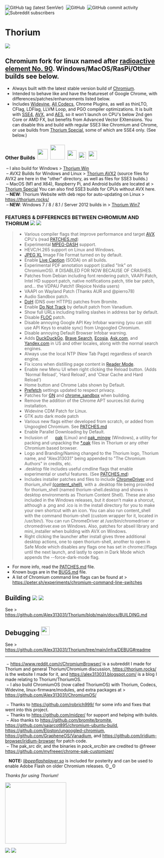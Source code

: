![GitHub tag (latest SemVer)](https://img.shields.io/github/v/tag/alex313031/thorium?label=Version%3A) &nbsp;![GitHub](https://img.shields.io/github/license/alex313031/thorium?color=green&label=License%3A) &nbsp;![GitHub commit activity](https://img.shields.io/github/commit-activity/w/alex313031/thorium?color=blueviolet&label=Commit%20Activity%3A) &nbsp;![Subreddit subscribers](https://img.shields.io/reddit/subreddit-subscribers/ChromiumBrowser?style=social)
# Thorium

<img src="https://github.com/Alex313031/Thorium/blob/main/logos/NEW/thorium_ver_2048_grey_old.png">

## Chromium fork for linux named after [radioactive element No. 90](https://en.wikipedia.org/wiki/Thorium). Windows/MacOS/RasPi/Other builds see below.

- Always built with the latest stable version build of [Chromium](https://www.chromium.org/).
- Intended to behave like and have the featureset of Google Chrome, with differences/patches/enhancements listed below.
- Includes [Widevine](https://www.widevine.com/), [All Codecs](https://tools.woolyss.com/html5-audio-video-tester/), Chrome Plugins, as well as thinLTO, CFlag, LDFlag, LLVM Loop, and PGO compiler optimizations. It is built with [SSE4](https://en.wikipedia.org/wiki/SSE4), [AVX](https://en.wikipedia.org/wiki/Advanced_Vector_Extensions), and [AES](https://en.wikipedia.org/wiki/AES_instruction_set), so it won't launch on CPU's below 2nd gen Core or AMD FX, but benefits from Advanced Vector EXtensions. You can disable this and build with regular SSE3 like Chromium and Chrome, or use builds from [Thorium Special](https://github.com/Alex313031/Thorium-Special), some of which are SSE4 only. (See below.)
### Other Builds &nbsp;<img src="https://github.com/Alex313031/Thorium/blob/main/logos/STAGING/winflag_animated.gif" width="34"> &nbsp;<img src="https://github.com/Alex313031/Thorium/blob/main/logos/STAGING/AVX2.png" width="48"> &nbsp;<img src="https://github.com/Alex313031/Thorium/blob/main/logos/STAGING/apple.png" width="30"> &nbsp;<img src="https://github.com/Alex313031/Thorium/blob/main/logos/STAGING/Raspberry_Pi_Logo.svg" width="24"> &nbsp;<img src="https://raw.githubusercontent.com/Alex313031/thorium-win7/main/logos/STAGING/win7/compatible-with-windows-7.png" width="28">
&nbsp;&ndash; I also build for Windows > [Thorium Win](https://github.com/Alex313031/Thorium-Win) \
&nbsp;&ndash; AVX2 Builds for Windows and Linux > [Thorium AVX2](https://github.com/Alex313031/Thorium-AVX2) (source files for AVX2 are here in the "other" directory, as well as files for SSE3 builds.) \
&nbsp;&ndash; MacOS (M1 and X64), Raspberry Pi, and Android builds are located at > [Thorium Special](https://github.com/Alex313031/Thorium-Special) You can also find SSE3 builds for CPUs without AVX here. \
&nbsp;&ndash; __NEW__: Thorium Website with deb repo for auto-updating on Linux > https://thorium.rocks/ \
&nbsp;&ndash; __NEW__: Windows 7 / 8 / 8.1 / Server 2012 builds in > [Thorium Win7](https://github.com/Alex313031/thorium-win7)

### FEATURES & DIFFERENCES BETWEEN CHROMIUM AND THORIUM <img src="https://github.com/Alex313031/Thorium/blob/main/logos/NEW/bulb_light.svg#gh-dark-mode-only"> <img src="https://github.com/Alex313031/Thorium/blob/main/logos/NEW/bulb_dark.svg#gh-light-mode-only">
> - Various compiler flags that improve performance and target [AVX](https://en.wikipedia.org/wiki/Advanced_Vector_Extensions) CPU's (read [PATCHES.md](https://github.com/Alex313031/Thorium/blob/main/infra/PATCHES.md))
> - Experimental [MPEG-DASH](https://en.wikipedia.org/wiki/Dynamic_Adaptive_Streaming_over_HTTP) support.
> - HEVC/H.265 support on Linux and Windows.
> - [JPEG XL](https://jpeg.org/jpegxl/) Image File Format turned on by default.
> - Enable [Live Caption](https://support.google.com/chrome/answer/10538231?hl) (SODA) on all builds.
> - Experimental PDF annotation support (called "Ink" on ChromiumOS). # DISABLED FOR NOW BECAUSE OF CRASHES.
> - Patches from Debian including font rendering patch, VAAPI Patch, Intel HD support patch, native notifications patch, title bar patch, and... the VDPAU Patch!! (Rejoice Nvidia users)
> - VAAPI on Wayland Patch (Thanks AUR and @pierro78)
> - Audio Sandbox patch.
> - [DoH](https://en.wikipedia.org/wiki/DNS_over_HTTPS) (DNS over HTTPS) patches from Bromite.
> - Enable [Do Not Track](https://allaboutdnt.com/) by default patch from Vanadium.
> - Show full URLs including trailing slashes in address bar by default.
> - Disable [FLOC](https://en.wikipedia.org/wiki/Federated_Learning_of_Cohorts) patch.
> - Disable annoying Google API Key Infobar warning (you can still use API Keys to enable sync) from Ungoogled Chromium.
> - Disable annoying Default Browser Infobar warning.
> - Adds [DuckDuckGo](https://duckduckgo.com/), [Brave Search](https://search.brave.com/), [Ecosia](https://www.ecosia.org/), [Ask.com](https://www.ask.com/), and [Yandex.com](https://yandex.com/) in US and other locales, along with the normal search engines.
> - Always use the local NTP (New Tab Page) regardless of search engine.
> - Fix icons when distilling page content in [Reader Mode](https://www.howtogeek.com/423643/how-to-use-google-chromes-hidden-reader-mode/).
> - Enable new Menu UI when right clicking the Reload button. (Adds 'Normal Reload', 'Hard Reload', and 'Clear Cache and Hard Reload')
> - Home button and Chrome Labs shown by Default.
> - [Prefetch](https://www.chromium.org/developers/design-documents/dns-prefetching/) settings updated to respect privacy.
> - Patches for [GN](https://chromium.googlesource.com/chromium/src/tools/gn/+/48062805e19b4697c5fbd926dc649c78b6aaa138/README.md) and [chrome_sandbox](https://chromium.googlesource.com/chromium/src/+/HEAD/docs/design/sandbox.md) when building.
> - Remove the addition of the Chrome APT sources.list during installation.
> - Widevine CDM Patch for Linux.
> - GTK auto dark mode patch
> - Various new flags either developed from scratch, or added from Ungoogled Chromium. See [PATCHES.md](https://github.com/Alex313031/Thorium/blob/main/infra/PATCHES.md)
> - Enable Parallel Downloading by Default.
> - Inclusion of <img src="https://github.com/Alex313031/Thorium/blob/main/logos/STAGING/pak.png" width="16"> [pak](https://github.com/Alex313031/Thorium/tree/main/pak_src#readme) (Linux) and [pak_mingw](https://github.com/Alex313031/Thorium/tree/main/pak_src/bin/pak-win) (Windows), a utility for packing and unpacking the [&#42;.pak](https://textslashplain.com/2022/05/03/chromium-internals-pak-files/) files in Thorium or any other Chromium based browser.
> - Logo and Branding/Naming changed to the Thorium logo, Thorium name, and "Alex313031" being appended to "The Chromium Authors" in credits, etc.
> - .desktop file includes useful cmdline flags that enable experimental or useful features. (See [PATCHES.md](https://github.com/Alex313031/Thorium/blob/main/infra/PATCHES.md))
> - Includes installer patches and files to include [ChromeDriver](https://chromedriver.chromium.org/home) and *thorium_shell* [(content_shell)](https://chromium.googlesource.com/chromium/src/+/HEAD/docs/testing/web_tests_in_content_shell.md), with a .desktop file being provided for thorium_shell (named thorium-shell.desktop and shows in desktop environments as Thorium Content Shell). These are also included in the Windows releases, but it doesn't make a shorcut, although a .png and .ico is in the install directory for you to make your own shortcut with an icon. You can also run content_shell with the command thorium-shell (custom wrapper for it, located in /usr/bin/). You can run ChromeDriver at /usr/bin/chromedriver or chromedriver.exe on Windows. Also, patches for abseil library and mini_installer when building with AVX on Windows.
> - Right clicking the launcher after install gives three additional desktop actions, one to open thorium-shell, another to open in Safe Mode which disables any flags one has set in chrome://flags until the next launch, and lastly to open in Dark Mode which appends the --force-dark-mode flag.
- For more info, read the [PATCHES.md](https://github.com/Alex313031/Thorium/blob/main/infra/PATCHES.md) file.
- Known bugs are in the [BUGS.md](https://github.com/Alex313031/Thorium/blob/main/infra/BUGS.md) file.
- A list of Chromium command line flags can be found at > https://peter.sh/experiments/chromium-command-line-switches

## Building <img src="https://github.com/Alex313031/Thorium/blob/main/logos/NEW/build_light.svg#gh-dark-mode-only"> <img src="https://github.com/Alex313031/Thorium/blob/main/logos/NEW/build_dark.svg#gh-light-mode-only">
See > https://github.com/Alex313031/Thorium/blob/main/docs/BUILDING.md

## Debugging <img src="https://github.com/Alex313031/Thorium/blob/main/logos/STAGING/bug.svg" width="28">
See > https://github.com/Alex313031/Thorium/tree/main/infra/DEBUG#readme

-------
&nbsp;&minus; https://www.reddit.com/r/ChromiumBrowser/ is a subreddit I made for Thorium and general Thorium/Chromium discussion, https://thorium.rocks/ is the website I made for it, and https://alex313031.blogspot.com/ is a blog I made relating to Thorium/ThoriumOS. \
&nbsp;&minus; I also build ChromiumOS (now called ThoriumOS) with Thorium, Codecs, Widevine, linux-firmware/modules, and extra packages at > https://github.com/Alex313031/ChromiumOS/

&nbsp;&minus; Thanks to https://github.com/robrich999/ for some info and fixes that went into this project.\
&nbsp;&minus; Thanks to https://github.com/midzer/ for support and helping with builds. \
&nbsp;&minus; Also thanks to https://github.com/bromite/bromite, https://github.com/saiarcot895/chromium-ubuntu-build, https://github.com/Eloston/ungoogled-chromium, https://github.com/GrapheneOS/Vanadium, and https://github.com/iridium-browser/iridium-browser for patch code. \
&nbsp;&minus; The pak_src dir, and the binaries in *pack_src/bin* are credited to @freeer https://github.com/myfreeer/chrome-pak-customizer/

&nbsp;&nbsp; __NOTE:__ [*libpepflashplayer.so*](https://github.com/Alex313031/Thorium/blob/main/infra/libpepflashplayer.so) is included for posterity and can be used to enable Adobe Flash on older Chromium releases. ʘ‿ʘ

*Thanks for using Thorium!*

<img src="https://github.com/Alex313031/Thorium/blob/main/logos/STAGING/Thorium90_504.jpg" width="200">

<img src="https://github.com/Alex313031/Thorium/blob/main/logos/STAGING/GitHub/GitHub-Mark-Light-32px.png#gh-dark-mode-only"> <img src="https://github.com/Alex313031/Thorium/blob/main/logos/STAGING/GitHub/GitHub-Mark-32px.png#gh-light-mode-only">
